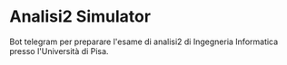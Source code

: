 # Analisi2 Simulator
Bot telegram per preparare l'esame di analisi2 di Ingegneria Informatica presso l'Università di Pisa.
